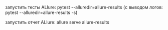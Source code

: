 
запустить тесты ALlure: pytest --alluredir=allure-results (с выводом логов: pytest --alluredir=allure-results -s)

запустить отчет ALlure: allure serve allure-results